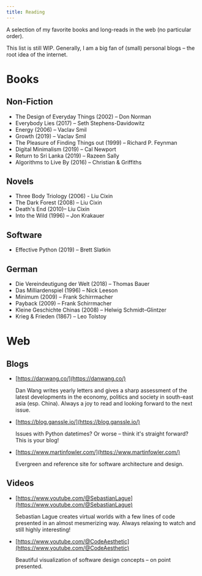 ```yaml
---
title: Reading
---
```


A selection of my favorite books and long-reads in the web (no particular order).

This list is still WIP. Generally, I am a big fan of (small) personal blogs – the root
idea of the internet.


# Books

## Non-Fiction
- The Design of Everyday Things (2002) – Don Norman
- Everybody Lies (2017) – Seth Stephens-Davidowitz
- Energy (2006) – Vaclav Smil
- Growth (2019) – Vaclav Smil
- The Pleasure of Finding Things out (1999) – Richard P. Feynman
- Digital Minimalism (2019) – Cal Newport
- Return to Sri Lanka (2019) – Razeen Sally
- Algorithms to Live By (2016) – Christian & Griffiths

## Novels
- Three Body Triology (2006) - Liu Cixin
- The Dark Forest (2008) – Liu Cixin
- Death's End (2010)– Liu Cixin
- Into the Wild (1996) – Jon Krakauer

## Software
- Effective Python (2019) – Brett Slatkin

## German
- Die Vereindeutigung der Welt (2018) – Thomas Bauer
- Das Milliardenspiel (1996) – Nick Leeson
- Minimum (2009) – Frank Schirrmacher
- Payback (2009) – Frank Schirrmacher
- Kleine Geschichte Chinas (2008) – Helwig Schmidt–Glintzer
- Krieg & Frieden (1867) – Leo Tolstoy

# Web

## Blogs
- [https://danwang.co/](https://danwang.co/)

  Dan Wang writes yearly letters and gives a sharp assessment of the latest developments
  in the economy, politics and society in south-east asia (esp. China). Always a joy to
  read and looking forward to the next issue.

- [https://blog.ganssle.io/](https://blog.ganssle.io/)

  Issues with Python datetimes? Or worse – think it's straight forward? This is your
  blog!

- [https://www.martinfowler.com/](https://www.martinfowler.com/)

  Evergreen and reference site for software architecture and design.

## Videos
- [https://www.youtube.com/@SebastianLague](https://www.youtube.com/@SebastianLague)

  Sebastian Lague creates virtual worlds with a few lines of code presented in an almost
  mesmerizing way. Always relaxing to watch and still highly interesting!

- [https://www.youtube.com/@CodeAesthetic](https://www.youtube.com/@CodeAesthetic)

  Beautiful visualization of software design concepts – on point presented.